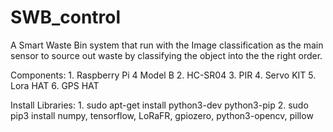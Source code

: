 # SWB_control

A Smart Waste Bin system that run with the Image classification as the main sensor to source out waste by classifying the object into the the right order.


Components:
    1. Raspberry Pi 4 Model B
    2. HC-SR04
    3. PIR
    4. Servo KIT
    5. Lora HAT
    6. GPS HAT

Install Libraries:
    1. sudo apt-get install python3-dev python3-pip
    2. sudo pip3 install numpy, tensorflow, LoRaFR, gpiozero, python3-opencv, pillow